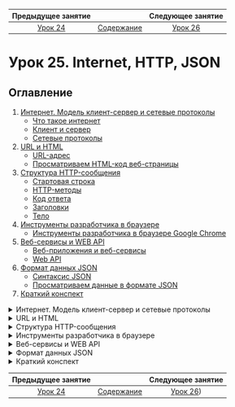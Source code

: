    Предыдущее занятие   |           &nbsp;           |   Следующее занятие    
:----------------------:|:--------------------------:|:----------------------:
 [Урок 24](LESSON24.MD) | [Содержание](../README.MD) | [Урок 26](LESSON26.MD) 

# Урок 25. Internet, HTTP, JSON

## Оглавление

1. [Интернет. Модель клиент-сервер и сетевые протоколы](#интернет-модель-клиент-сервер-и-сетевые-протоколы)
   * [Что такое интернет](#что-такое-интернет)
   * [Клиент и сервер](#клиент-и-сервер)
   * [Сетевые протоколы](#сетевые-протоколы)
2. [URL и HTML](#url-и-html)
   * [URL-адрес](#url-адрес)
   * [Просматриваем HTML-код веб-страницы](#просматриваем-html-код-веб-страницы)
3. [Структура HTTP-сообщения](#структура-http-сообщения)
   * [Стартовая строка](#стартовая-строка)
   * [HTTP-методы](#http-методы)
   * [Код ответа](#код-ответа)
   * [Заголовки](#заголовки-)
   * [Тело](#тело)
4. [Инструменты разработчика в браузере](#инструменты-разработчика-в-браузере)
   * [Инструменты разработчика в браузере Google Chrome](#инструменты-разработчика-в-браузере-google-chrome)
5. [Веб-сервисы и WEB API](#веб-сервисы-и-web-api)
   * [Веб-приложения и веб-сервисы](#веб-приложения-и-веб-сервисы)
   * [Web API](#web-api)
6. [Формат данных JSON](#формат-данных-json)
   * [Синтаксис JSON](#синтаксис-json)
   * [Просматриваем данные в формате JSON](#просматриваем-данные-в-формате-json)
7. [Краткий конспект](#краткий-конспект)


<details>

<summary>Интернет. Модель клиент-сервер и сетевые протоколы</summary>

## Интернет. Модель клиент-сервер и сетевые протоколы

Нелегко представить современную жизнь без интернета.
Он помогает общаться и путешествовать, учиться и программировать. Интернет повсюду,
поэтому так важно знать, как он устроен.

В этом уроке вы начнёте знакомиться с интернетом и основными концепциями,
которые важны для понимания его работы.

### Что такое интернет

Название **интернет** возникло в результате соединения слов **inter** (англ. «между») и ***net**work
(англ. «сеть»), так что буквально его можно перевести как «межсетевой».

В 1980-х в США разные организации решили объединить компьютеры внутри своих офисов.
Это помогло ускорить коммуникации и наладить совместное использование ресурсов, например
общих файлов или устройств. Скоро стало понятно, что связывать можно не только
отдельные компьютеры, но и целые сети. Причём совершенно неважно,
на каком расстоянии они находятся друг от друга.

Сегодня с помощью проводов и радиосигналов интернет объединил компьютеры по всему миру.
Обмен данными стал практически моментальным. При этом сеть сохраняет работоспособность,
даже если какая-то её часть вдруг становится недоступной.

![img.png](L25/img.png)

### Клиент и сервер

Все **компьютеры**(Смартфон, электронная книга, умная кофеварка — это тоже компьютеры.) в сети можно условно разделить
на два типа — серверы и клиенты.

**Сервер** (англ. _server_) — компьютер, который предоставляет информацию другим компьютерам.
**Клиент** (англ. _client_) — компьютер, который запрашивает информацию у сервера. Такой информацией могут быть,
например:

* хранящиеся на сервере данные (медиафайлы, показания датчиков, сведения из базы данных);
* результаты каких-либо вычислений (перевод денег, стриминг видео, действия персонажей онлайн-игры);
* результаты работы подключённых устройств (принтеров, сканеров, станков ЧПУ и других).

Устройство может быть сервером для одних устройств и клиентом для других.
Например, сервер может вычислять что-то сам и одновременно запрашивать информацию у других
серверов в качестве клиента.

Чтобы предоставлять качественные услуги большому количеству клиентов,
обычно используются устройства с мощными процессорами и огромными объёмами памяти.
Тем не менее серверу совсем необязательно быть дорогим и производительным компьютером.
Существует множество компактных устройств, которые имеют ограниченные вычислительные способности,
но при этом выступают в роли сервера.

Программы, например интернет-браузер и веб-сервер,
тоже могут взаимодействовать по клиент-серверной модели. Клиент (интернет-браузер)
отправляет веб-серверу сообщение с просьбой сделать что-либо, например предоставить доступ
к странице сайта. Такое сообщение называется **запросом** (англ. _request_). Веб-сервер реагирует
на запрос и отправляет ответное сообщение, например содержимое запрошенной страницы.
Такое сообщение называется **ответом** (англ. _response_).

### Сетевые протоколы

Когда две страны ведут переговоры, правительства этих стран следуют набору общепринятых правил
— дипломатическому протоколу.
У компьютеров, которые обмениваются данными по сети, тоже есть свои наборы общепринятых
правил общения. Они называются **сетевыми протоколами** (англ. _network protocols_).

![img_1.png](L25/img_1.png)

Разные протоколы регламентируют разные процессы, например подготовку и доставку данных,
приём данных и их дальнейшую обработку.
В соответствии с этим они выстраиваются в иерархию — **стек протоколов** (англ. _protocol stack_).

Стек делится на уровни. Задачи каждого уровня выполняются одним или несколькими протоколами.
При этом протоколы более высокого уровня используют нижележащие и дополняют
их собственными функциональностями.

Существуют десятки сетевых протоколов. Среди самых распространённых можно выделить:

* **Internet Protocol** (англ. «межсетевой протокол»), или IP

  Регламентирует подготовку данных к передаче и их доставку адресату. У каждого компьютера в сети есть уникальный
  IP-адрес. Он записывается в виде четырёх десятичных чисел, разделённых точками, например 192.168.0.9.
  По этому адресу устройства находят друг друга и обмениваются информацией.
* Transmission Control Protocol (англ. «протокол управления передачей»), или TCP

  Регламентирует доставку и проверяет, что IP передал все данные адресату. Если нет,
  они запрашиваются и отправляются повторно. В пределах одного IP-адреса может работать
  множество программ. TCP указывает, какой из них предназначаются полученные данные.
  Найти её протоколу помогает **сетевой порт** (англ. _port_) — целое неотрицательное число,
  которое закрепляется за конкретной программой.

* HyperText Transfer Protocol (англ. «протокол передачи гипертекста»), или HTTP

  Использует протоколы TCP и IP, а также вводит понятия клиента и сервера и описывает правила
  их взаимодействия. Этот протокол применяется браузером, когда вы, например,
  просматриваете сайты, слушаете музыку или смотрите видеоролики. Программисты
  называют браузер и другие программы, отправляющие HTTP-запросы, **HTTP-клиентом**.
  А программу-сервер, обрабатывающую такие запросы, — **HTTP-сервером**.

![img_2.png](L25/img_2.png)



</details>

<details>

<summary>URL и HTML</summary>

## URL и HTML

Пришло время познакомиться с базовыми компонентами URL-адреса,
а также научиться просматривать HTML-код веб-страницы. Поехали!

### URL-адрес

Чтобы перейти на любой сайт в интернете, нужно знать его адрес.
Вы можете найти его в адресной строке браузера.

![img_3.png](L25/img_3.png)

Адреса сайтов записываются в формате **Uniform Resource Locator** (англ. «унифицированный указатель ресурса») или
коротко — **URL**. Часто их называют гиперссылками или просто ссылками.

URL указывает, где именно в глобальной сети находится запрашиваемый ресурс. Ресурсом может быть не только страница
сайта, но и аудиофайл, изображение, информация из базы данных и так далее.

Разберём базовые компоненты URL на примере адреса первого в истории сайта:

> На самом деле, это архивная копия первого сайта в сети, опубликованного британским ученым Тимом Бернерсом-Ли в
> 1991 году. Вместе со своими коллегами по Европейскому центру ядерных исследований (CERN) он придумал и реализовал
> концепцию World Wide Web (WWW). Она определила современный облик интернета.

![img_4.png](L25/img_4.png)

* **http** — протокол

Указывается в начале адреса и описывает правила доступа к ресурсу.
Современные браузеры, например Google Chrome, Mozilla Firefox, Apple Safari,
по умолчанию скрывают протокол в адресной строке.

Протоколы могут быть разными, но HTTP и HTTPS(Это более безопасная версия протокола HTTP.
S означает **Secure** и говорит о том, что все запросы и ответы на них шифруются.) — самые распространённые.

* **info.cern.ch** — имя сервера, которому отправляется запрос

HTTP использует протоколы IP и TCP. Значит, для получения доступа к ресурсу необходимо
указывать IP-адрес и сетевой порт сервера. Но обращаться к серверам
с помощью этих чисел было бы очень неудобно. Представьте, если бы люди называли друг друга
не по имени и фамилии, а по серии и номеру паспорта. Жизнь точно стала бы намного сложнее!

Чтобы упростить адресацию, была придумана система **доменных имён**
(англ. _**D**omain **N**ame **S**ystem_, или _DNS_). Доменное имя привязывается к IP-адресу
и применяется вместо него. Длинная цепочка чисел превращается в понятные слова
вроде `info.cern.ch` или `practicum.yandex.ru`.

Также HTTP-серверы практически всегда используют порт с номером 80.
Браузеры подставляют его автоматически, поэтому в адресной строке он опускается.

* **hypertext/WWW/TheProject.html** — местоположение ресурса на сервере

В данном случае содержимое запрашиваемой страницы хранится
в файле `TheProject.html`, а сам файл находится в папке `WWW` — подпапке `hypertext`.

[КАК РАБОТАЕТ ИНТЕРНЕТ](#https://drive.google.com/file/d/15EFq-6x8smC0YFgU9wrAH_g12bdMCyYe/view?usp=sharing)

### Просматриваем HTML-код веб-страницы

Имя файла `TheProject.html` в URL-адресе, который мы разбирали выше,
состоит из двух частей. Это название — `TheProject` и расширение — `.html`.
Такое расширение сообщает, что файл является веб-страницей.

**HTML** — аббревиатура от HyperText Markup Language (англ. «язык гипертекстовой разметки»).
Этот язык используется для создания сайтов и позволяет оставлять в тексте метки —
**теги** (англ. tag, «метка»).

Теги записываются в угловых скобках (<>). Браузер считывает их и понимает,
как отображать страницу. Затем он преобразует разметку в привычный для пользователя вид.

Вы можете посмотреть, как выглядело содержимое любой веб-страницы до обработки браузером.
Есть два способа:

* Кликните правой кнопкой мыши в области веб-страницы, свободной от текста и других элементов.
  Появится контекстное меню. В нём, в зависимости от вашего браузера,
  выберите соответствующий
  пункт. [Как это сделать, в трёх популярных браузерах](https://drive.google.com/file/d/1s3FWo0QCFYoKKJ7aYl791ys3W-bMFBF6/view?usp=sharing)

* Нажмите следующее сочетание клавиш:

  | Операционная система | Сочетание клавиш |
              :--------------------:|:----------------:
  |       Windows        |      Ctrl+U      |
  |        Linux         |      Ctrl+U      |
  |        macOS         |   Cmd+Option+U   |

</details>

<details>

<summary>Структура HTTP-сообщения</summary>

## Структура HTTP-сообщения

В прошлом уроке вы посетили первый в истории сайт, а значит,
ваш браузер обменялся с его сервером HTTP-сообщениями. Выглядят они так:

![img_6.png](L25/img_6.png)

В этом уроке подробно разберём, зачем нужен каждый из элементов HTTP-сообщения. Вперёд!

### Стартовая строка

**Стартовая строка** (англ. _start-line_) начинает HTTP-сообщение и передаёт его суть.

В стартовой строке запроса используются методы (англ. methods).
Они описывают действие, которое сервер должен выполнить с запрашиваемым ресурсом.

> Напомним, что ресурсом может быть содержимое веб-страницы, аудиофайл, информация о пользователе, данные маршрута и так
> далее.

В стартовой строке ответа клиенту возвращается **код ответа** (англ. status code).

> Он ещё называется «кодом состояния».

По нему можно определить, обработан ли запрос успешно или возникла проблема.

Также в стартовой строке и запроса, и ответа указывается версия протокола
HTTP. HTTP/1.1 говорит о том, что используется протокол HTTP с версией 1.1.

### HTTP-методы

Рассмотрим основные методы, применяемые в HTTP-запросах:

* `POST` - Используется для создания на сервере нового ресурса. Например, если нужно
  добавить нового пользователя в базу сайта, пользовательские данные будут передаваться
  в HTTP-сообщении вместе с `POST`-запросом. Но если такой пользователь уже существует,
  то сервер вернёт ошибку.
* `GET` - Используется для получения ресурса. Например, чтобы получить информацию
  о созданном пользователе. В ответ на `GET`-запрос сервер вернёт пользовательские данные.
* `PUT` - Используется, как и `POST`, для передачи данных серверу. Разница в том,
  что `PUT`-запрос заменяет существующие данные или при их отсутствии создаёт новый ресурс.
  Например, если с `PUT`-запросом передать данные об уже созданном пользователе,
  то информация на сервере будет обновлена. Если же такого пользователя на сервере нет,
  то он будет добавлен.
* `PATCH` - Используется для частичного обновления данных ресурса.
  Например, чтобы изменить только телефон или адрес существующего пользователя.
* `DELETE` - Используется для удаления ресурса. Например, информации о пользователе.

В стартовой строке запроса из нашего примера применяется метод GET:

![img_7.png](L25/img_7.png)

### Код ответа

Код ответа состоит из трёхзначного числа и названия.
Таких кодов много и их необязательно знать все, но важно понимать,
к какой категории относится тот или иной код. В этом поможет его первая цифра.

![img_8.png](L25/img_8.png)

* **Коды успеха** — числа, начинающиеся с двойки, то есть с 200 по 299.
  Они сообщают, что запрос был понят и успешно обработан.
  Самые часто используемые коды из этой категории:

| Код |  Название  |                                                         Описание                                                         |
|:---:|:----------:|:------------------------------------------------------------------------------------------------------------------------:|
| 200 |     OK     |                              Запрос успешно обработан, и результат возвращён в теле ответа.                              |
| 201 |  Created   |                            На сервере были успешно созданы один или несколько новых ресурсов.                            |
| 204 | No content | Запрос успешно обработан и нет никаких данных для возврата. Тело ответа проверять не нужно: оно обязательно будет пустым |

* **Коды клиентских ошибок** — числа, начинающиеся с четвёрки, то есть с 400 по 499.
  Они указывают, что запрос был сформулирован клиентом некорректно,
  например, содержит неверные данные или не может быть выполнен.
  Чаще всего можно встретить следующие коды из этой категории:

| Код |   Название   |                                                         Описание                                                          |
|:---:|:------------:|:-------------------------------------------------------------------------------------------------------------------------:|
| 400 | Bad Request  | Сервер не понимает запрос или пытается его обработать, но не может выполнить из-за того, что какой-то его аспект неверен. |
| 401 | Unauthorized |        Для выполнения запроса нужна аутентификация, но вместе с запросом не были переданы авторизационные данные.         |
| 404 |  Not found   |                                        Сервер не может найти запрашиваемый ресурс.                                        |

* **Коды серверных ошибок** — числа, начинающиеся с пятёрки, то есть с 500 по 599.
  Если такое число встретилось в ответе, это значит, что сервер не смог
  обработать запрос в связи с какими-то внутренними проблемами.
  Самые распространённые коды из этой категории:

| Код |       Название        |                                              Описание                                              |
|:---:|:---------------------:|:--------------------------------------------------------------------------------------------------:|
| 500 | Internal Server Error | У сервера возникла проблема, с которой он не справился, а потому произошёл сбой обработки запроса. |
| 501 |    Not Implemented    |   Серверу неизвестен HTTP-метод, использованный в запросе, поэтому запрос невозможно обработать.   |
| 503 |  Service Unavailable  | Сервер не может сейчас обработать запрос, поскольку сильно загружен, отключён или перезагружается. |

В стартовой строке ответа из нашего примера указан код успеха — `200`:

![img_9.png](L25/img_9.png)

### Заголовки 

Стартовая строка HTTP-сообщения содержит ограниченное количество элементов. 
Их недостаточно для передачи всей служебной информации. 
Дополнительную информацию передают **заголовки** (англ. _headers_). 
Каждый заголовок записывается на отдельной строке и состоит из **названия** 
и отделённого от него двоеточием **значения**. Например:

![img_10.png](L25/img_10.png)

* `Accept`

  Указывает серверу список типов данных, которые клиент может от него принять 
  и корректно обработать. Значение `*/* `говорит о том, что HTTP-клиент 
  готов принять данные любого типа. В качестве значения могут быть также указаны, 
  например, `text/html` (клиент ожидает данные в формате HTML), 
  `image/png` (ожидается изображение в формате PNG) и другие форматы. 
  Заголовок используется только в запросах.

* `Host`

  Указывает адрес сервера, которому нужно отправить запрос, 
  например, `info.cern.ch`. 
  Заголовок встречается только в запросах.

* `Content-Length`

  Указывает размер тела сообщения в байтах. Например, значение 2217 определяет, 
  что всё содержимое веб-страницы занимает 2217 байт. 
  Заголовок используется как в запросах, так и в ответах.

* `Content-Type`

Указывает тип передаваемых данных. Например, значение `text/html` сообщает, 
что данные, которые возвращает сервер, имеют текстовый тип и содержат HTML-код. 
С помощью этого заголовка клиент или сервер выбирают правильный способ 
интерпретации поступающей информации. Заголовок встречается как в запросах, так и в ответах.

Более подробно о методах, кодах и заголовках 
можно прочитать [в сетевой документации компании Mozilla](https://developer.mozilla.org/ru/docs/Web/HTTP)
и [спецификации протокола HTTP](https://www.rfc-editor.org/rfc/rfc7231.html).

### Тело

Иногда вместе с запросом или ответом необходимо передать какие-либо данные. 
Например, содержимое запрошенной веб-страницы или текст сообщения для размещения 
в социальной сети. Такие данные помещаются в **тело** (англ. _body_) HTTP-сообщения.
Оно следует за стартовой строкой и заголовками и отделяется от них пустой строкой.

![img_11.png](L25/img_11.png)

У запросов и ответов одинаковая структура, однако не все элементы являются обязательными. Например, тело сообщения может отсутствовать как в запросе, так и в ответе, а некоторые заголовки предназначены только для запросов или только для ответов. 
Но без чего не обойтись любому HTTP-сообщению — так это без стартовой строки.

</details>

<details>

<summary>Инструменты разработчика в браузере</summary>

## Инструменты разработчика в браузере

В прошлом уроке мы рассказали о структуре HTTP-сообщений.
Разберём, какие инструменты предлагают браузеры для их анализа. 
Начнём с Google Chrome, а далее в уроке покажем то же самое ещё для двух браузеров 
— Mozilla Firefox и Apple Safari.

### Инструменты разработчика в браузере Google Chrome

Откройте панель инструментов с помощью клавиши `F12`, сочетания клавиш `Ctrl+Shift+I` 
или меню браузера.

[ВИДЕО](https://drive.google.com/file/d/1AbXoLnLpcHG2IopxLqvYAaI4rUAszJ14/view?usp=sharing)

Самые полезные для бэкенд-разработчика инструменты находятся на
вкладке **Network** (англ. «сеть»). Переходите на неё. Здесь можно анализировать 
запросы к серверу и ответы на них.

![img_12.png](L25/img_12.png)

Чтобы браузер отправлял все запросы, отключите использование кэша. 
Поставьте галочку около опции **Disable cache** (англ. «отключить кэш»).

Убедитесь, что в области фильтров запросов выделена опция **All** (англ. «все»).
Она отвечает за отображение всех типов запросов.

[ВИДЕО](https://drive.google.com/file/d/1sA0HoqRDH3Cyhmq_kI1YLxzWyzlKKMrK/view?usp=sharing)

Загрузите интересующую веб-страницу, например, первый в истории сайт, 
который вы посетили в прошлых уроках. Если на момент открытия панели инструментов 
страница уже была загружена, обновите её с 
помощью клавиши `F5`, сочетания клавиш `Ctrl+R` или кнопки обновления страницы в браузере. 

[ВИДЕО](https://drive.google.com/file/d/1oJhjQ74aO1wu0_AcPTRwKMkyU82nmObS/view?usp=sharing)

На вкладке **Network** представлены основные сведения о запросах браузера. 
Например, имя запрашиваемого ресурса, его тип, код ответа сервера и так далее. 
Чтобы проанализировать конкретный запрос, кликните по нему левой кнопкой мыши.
В правой части появится панель с информацией о выбранном запросе и о результате 
его обработки сервером.
Обратите внимание на первые три вкладки этой панели: **Headers**, **Preview** и **Response**.

[ВИДЕО](https://drive.google.com/file/d/1KNW50rZKLbeKOJ8xZLNulVzcnIesghSF/view?usp=sharing)

* Вкладка **Headers** (англ. «заголовки») содержит служебную информацию о запросе браузера и ответе сервера. Она разделена на три категории:
  * **General** (англ. «общая») — общая информация о запросе и ответе. Здесь есть IP-адрес сервера, которому отправлял запрос браузер, URL-адрес запрашиваемого ресурса, HTTP-метод, использованный браузером, и код ответа сервера.
  * **Response Headers** (англ. «заголовки ответа») — список всех заголовков, которые сервер указал в ответе на запрос браузера.
  * **Request Headers** (англ. «заголовки запроса») — список всех заголовков, которые отправил браузер в запросе.
* Вкладка **Preview** (англ. «предпросмотр») позволяет посмотреть переданные сервером данные в удобном для пользователя виде. Вы анализируете запрос на получение веб-страницы. На этой вкладке она отразится такой, какую её видит пользователь в основном окне браузера. Если бы вы анализировали, например, запрос на получение изображения, то увидели бы здесь само изображение. А если бы сервер в ответ на запрос не передавал никаких данных, то вкладка была бы пуста.
* Вкладка **Response** (англ. «ответ») по смыслу похожа на вкладку **Preview**. Она отображает данные, которые сервер передал в ответ на запрос. Разница в том, что здесь их можно посмотреть в исходном виде. Например, если вы анализируете запрос на получение веб-страницы, будет показан её HTML-код.

![img_13.png](L25/img_13.png)

Хотя все современные браузеры предлагают схожий набор инструментов, детали их использования могут отличаться. 


</details>

<details>

<summary>Веб-сервисы и WEB API</summary>

## Веб-сервисы и WEB API

Теперь вы знаете, как взаимодействуют клиент и сервер по протоколу HTTP.
Ваш браузер отправляет запрос, сервер возвращает ответ, а вы получаете доступ к первому в 
истории сайту. Это простой и понятный пример: чтобы браузер отобразил веб-страницу,
серверу нужно просто передать содержимое её HTML-файла.

Такие сайты существуют до сих пор. Среди них можно назвать сайты-визитки, 
сайты-резюме и другие. Они состоят из нескольких страниц со статическим текстом, 
картинками и так далее. Однако большинство современных ресурсов всё же устроены сложнее.
Разберём, как именно.


### Веб-приложения и веб-сервисы

С развитием интернета возникли веб-сайты, которые состоят из динамических страниц и
предоставляют возможности интерактивного взаимодействия. Такие сайты называются **веб-приложениями** 
(англ. _web applications_). К ним относятся социальные сети, сайты электронной почты, 
онлайн-карты и многие другие.

Например, на странице пользователя в социальной сети отображаются количество 
непрочитанных сообщений, список друзей и комментариев. Эта информация нестатична.
Пользователь может в любой момент получить ещё одно сообщение, добавить нового друга 
или опубликовать очередной комментарий. Было бы трудно хранить все эти данные в HTML-файле 
и всякий раз редактировать их вручную, когда что-то меняется.

Чтобы веб-приложение отображалось и работало, браузер загружает с сервера программу 
— фронтенд-часть сайта. Она функционирует на устройстве пользователя и 
обеспечивает динамичность и интерактивность веб-приложения, 
но обычно не выполняет сложных вычислений.

Для загрузки, сохранения или обработки информации фронтенд отправляет 
запросы бэкенду. На бэкенде их обрабатывают один или несколько серверов. 
Серверы, обрабатывающие запросы фронтенда веб-приложения, называются **веб-сервисами**, 
или **веб-службами** (англ. _web services_).

Веб-сервисы могут делать расчёты, выполнять сложные алгоритмы, 
а также работать с другими сервисами. Они возвращают не статическую, 
а динамическую информацию — список новостей, данные о профиле пользователя,
отправленные ему сообщения и так далее. Эта информация может быть получена из базы данных, 
в результате вычислений или от других веб-сервисов. Фронтенд-часть веб-приложения решает,
как отобразить данные в браузере, а также вовремя обновляет их.

![img_14.png](L25/img_14.png)

### Web API

Чтобы получить нужную информацию, фронтенд обращается к конкретному URL,
а веб-сервис обрабатывает этот запрос. Набор таких URL и совокупность соглашений о том, 
как именно работать с ними другим программам, называется **Web API** (**Web A**pplication 
**P**rogramming **I**nterface, англ. «программный интерфейс веб-приложения») или просто API.

API необходимы для того, чтобы одни программы могли использовать другие 
по принципу чёрного ящика, то есть ничего не зная об их реализации. 
При таком подходе внутреннее устройство и механизм работы программы неважны или неизвестны,
а значение имеет лишь то, что подаётся на вход, и сам результат.

![img_15.png](L25/img_15.png)

Например, в разработке современных игр часто применяются готовые движки. 
Чтобы их использовать, необязательно разбираться в тонкостях реализации. 
Достаточно уметь работать с API — набором структур и функций, предназначенных 
для взаимодействия с движком игры.

Другой пример — API Windows, Linux и так далее. Эти API помогают 
разработчикам писать программы, которые напрямую работают с операционной системой.

API позволяет взаимодействовать с веб-сервисами с помощью HTTP-запросов и
получать в ответ структурированные данные, а не готовую страницу.
Эти данные могут применяться для формирования динамической веб-страницы 
или результата в другом веб-сервисе, а также для отображения в мобильном приложении. 
Например, просмотреть новостную ленту в социальной сети можно и через браузер, 
и через приложение в смартфоне. Обе программы используют один и тот же сервис через его API.

API бывают открытыми (публичными) и закрытыми (частными). Частный API 
доступен разработчикам, связанным с предоставляющей его организацией. 
Публичные доступны любому заинтересованному разработчику. Примером публичных являются 
API онлайн-карт, социальных сетей, стриминговых сервисов и так далее.

Каким будет API веб-приложения, решает его разработчик. 
API может меняться со временем, и тогда необходимо дорабатывать 
программы, которые его используют.

![img_16.png](L25/img_16.png)

</details>

<details>

<summary>Формат данных JSON</summary>

## Формат данных JSON

Чтобы фронтенд и бэкенд могли понимать друг друга, 
данные должны передаваться в определённом формате. 
Одним из таких форматов является **JSON** (от англ. _**J**ava**S**cript **O**bject **N**otation_,
«синтаксис объекта JavaScript»). 

> 📌 **JavaScript** — язык программирования, который используется на фронтенде 
> для реализации интерактивности веб-приложений.
> Несмотря на то, что названия JavaScript и Java похожи, это разные языки.

JSON позаимствовал из JavaScript типы данных и правила записи объектов и массивов. 
Но применять этот формат можно в программах, написанных на разных языках программирования.

Фронтенд использует JSON, чтобы передавать данные на сервер в теле `POST`, `PUT` и `PATCH`-запросов,
например, если нужно создать новый заказ в интернет-магазине.

Бэкенд использует JSON в теле ответов, например, в ответ на `GET`-запрос 
на получение списка товаров или на `PUT`-запрос на обновление цены товара.

![img_17.png](L25/img_17.png)

### Синтаксис JSON
JSON поддерживает шесть типов данных. Их аналоги есть в большинстве языков программирования, в том числе и в Java.
* Примитивные типы данных:
  * строки: "строка";
  * числа: 42;
  * логические значения: false или true;
  * отсутствующее значение: null.
* Сложные типы данных:
  * массивы: [1,2,3,4];
  * объекты: { "value": 42 }(Примерным аналогом для JSON-объекта в Java будет тип данных `Map`.).

В JSON значения примитивных типов не могут использоваться сами по себе.
Они обязательно должны входить в состав объекта или массива. Разберём эти понятия.

* JSON-объект
 
Объект в JSON — это набор пар `ключ: значение`. Эти пары ещё называют **полями** объекта. 
Объект записывается в фигурных скобках. Между скобками перечисляются поля —
через запятую и в произвольном порядке.

Название поля всегда указывается в двойных кавычках и
отделяется от значения двоеточием. Строковые значения тоже записываются 
в двойных кавычках. Названия полей в объекте не должны повторяться.

![img_18.png](L25/img_18.png)

Фигурные скобки и поля объекта необязательно записывать на отдельных строках. 
Обычно данные в формате JSON передаются в максимально сжатом виде,
а все пробелы и переносы строк удаляются. Пробелы удаляются между полями и значениями, но не в самих значениях. Это позволяет уменьшать размер сообщения.

```json
{"name":"Глафира Харитонова","age":22,"married":true,"children":null,"entertainments":["Танцы","Фанты","Лото"]}
```

* JSON-массив

Массив в JSON похож на массив в Java. Это упорядоченный набор значений, 
заключённый в квадратные скобки. Его элементы отделяются друг от друга запятой. 
Вот пример массива из трёх строковых элементов:

```json
["Танцы","Фанты","Лото"]
```

JSON-объекты и JSON-массивы могут содержать другие объекты и массивы. 
Например, информацию о пользователе можно организовать так:

![img_19.png](L25/img_19.png)

Допустим, нужно передать информацию не об одном пользователе, а о нескольких. Для этого можно использовать массив. Каждый его элемент будет объектом с информацией о конкретном пользователе.

![img_20.png](L25/img_20.png)

### Просматриваем данные в формате JSON

Мы покажем, как просмотреть данные в формате JSON, на примере одного из публичных API. 
Следуйте нашим инструкциям в зависимости от типа вашего браузера. 
Вам понадобятся инструменты разработчика.

Откройте панель инструментов разработчика на вкладке Network.
Перейдите [на этот сайт](https://openlibrary.org/authors/OL23919A.json). Затем выберите выполненный запрос в списке.

[ВИДЕО](https://drive.google.com/file/d/1bRn__9RB9fYUv9o6r4tanptEONZos2Fz/view?usp=sharing)

Обратите внимание на заголовок ответа `Content-Type`. С его помощью сервер указывает 
тип передаваемых данных. Сейчас этот заголовок имеет значение `application/json`. 
То есть сервер передал данные в формате JSON. Их можно просмотреть на вкладке **Preview**.

В ответ на запрос сервер вернул объект, описывающий автора книг. 
Браузер считал полученный JSON и отформатировал его, чтобы с ним было удобно работать. 
Например, отобразил каждый элемент массива `alternate_names` в виде строки 
с порядковым номером. Так будет проще найти и развернуть нужный, 
если понадобится подробная информация о полях объекта.

[ВИДЕО](https://drive.google.com/file/d/1R4Nlfhr0T2P-wuOzMB9T5wScGugi6Iin/view?usp=sharing)

</details>

<details>

<summary>Краткий конспект</summary>

## Краткий конспект


В этой теме вы получили много новых знаний о работе интернета! 
Напомним основные факты:
* Работа в сети основана на модели «клиент-сервер». **Сервер** — компьютер, 
который предоставляет информацию другим компьютерам. 
**Клиент** — компьютер, который запрашивает информацию у сервера. 
Их взаимодействие происходит так: клиент отправляет серверу запрос, 
и сервер возвращает клиенту ответ. При этом устройство может быть сервером 
для одних устройств и клиентом для других.

* **Сетевые протоколы** — набор общепринятых правил взаимодействия компьютеров по сети. 
Протоколы выстраиваются в иерархию — стек протоколов.
Протоколы более высокого уровня используют нижележащие и дополняют их.
  * Протокол **IP** регламентирует подготовку данных к передаче и их доставку адресату. 
  Для этого используется **IP-адрес** — набор из четырёх десятичных чисел, разделённых точками. IP-адрес применяется для адресации устройства в сети.
  * Протокол **TCP** регламентирует и контролирует доставку данных по протоколу IP. 
  В этом ему помогает **сетевой порт** — целое неотрицательное число.
  Оно закрепляется за конкретной программой на устройстве 
  и позволяет обратиться к ней по сети.
  * Протокол **HTTP** вводит понятия клиента и сервера и описывает их взаимодействие.
  Используется, например, браузером при обращении к сети. 
  Программа, отправляющая HTTP-запросы, называется HTTP-клиентом,
  а программа, обрабатывающая такие запросы, — HTTP-сервером.

* Адреса сайтов в интернете описываются с помощью **URL**. **URL** состоит из протокола,
имени или адреса сервера и местоположения нужного ресурса на сервере.
Например: `http://info.cern.ch/hypertext/WWW/TheProject.html`.
* **Доменное имя** — это строка, которая заменяет IP-адрес и может быть прочитана 
человеком. Например: `practicum.yandex.ru`.
* Для создания сайтов используют язык **HTML**. Он основан на системе вложенных друг в 
друга тегов, с помощью которых описывается разметка страницы.
* Структура HTTP-сообщения:
  * Начинается со **стартовой строки**. Стартовая строка запроса содержит метод и 
  версию HTTP-протокола. Стартовая строка ответа — версию протокола и код ответа.
    * **Метод** описывает действие, которое сервер должен выполнить с запрашиваемым ресурсом. 
    Основные HTTP-методы: `GET` (получение), `POST` (создание), `PUT` (изменение или добавление), 
    `PATCH` (частичное изменение), `DELETE` (удаление).
    * **Код ответа** — трёхзначное число, которое указывает, был ли запрос корректно обработан.
    Коды успеха начинаются с 2. Коды, начинающиеся с 
    4, сигнализируют о некорректном запросе, а с 5 — об ошибке сервера при обработке запроса.

  * Дополнительная служебная информация передаётся в виде заголовков. 
  Каждый заголовок записывается на отдельной строке и состоит из названия 
  и отделённого от него двоеточием значения. Например: `Content-Type: text/html`.
  * Основные данные — например, содержимое веб-страницы — передаются в **теле** запроса или ответа.

* Увидеть выполняемые HTTP-запросы и другие происходящие 
на веб-странице события можно с помощью панели инструментов разработчика в браузере.
* Современные динамические веб-страницы называют **веб-приложениями**. 
Веб-приложения имеют **фронтенд**-часть, которая работает на устройстве пользователя, 
и **бэкенд**-часть, работающую на сервере (такие серверы также называют веб-сервисами). 
Фронтенд и бэкенд обмениваются сообщениями с помощью HTTP-запросов.
* Набор URL, предоставляемый веб-сервером, и соглашение о том, как с ними работать, 
— это **Web API** сервиса. API бывает публичным (доступным всем) и закрытым (доступным, допустим, разработчикам проекта). Один Web API могут использовать разные реализации фронтенда — например, при обращении из веб-сайта или из мобильного приложения.
* Стандартный формат для передачи данных между клиентом и сервером — **JSON**. 
В нём применяются две основные структуры данных — объекты (набор пар `ключ: значение`) и массивы, которые могут быть как угодно вложены и скомбинированы между собой.


</details>


   Предыдущее занятие   |           &nbsp;           |    Следующее занятие    
:----------------------:|:--------------------------:|:-----------------------:
 [Урок 24](LESSON24.MD) | [Содержание](../README.MD) | [Урок 26](LESSON26.MD)) 